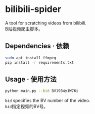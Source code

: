 # bilibili-spider

A tool for scratching videos from bilibili.  
B站视频爬虫脚本。

## Dependencies · 依赖
```bash
sudo apt install ffmpeg
pip install -r requirements.txt
```

## Usage · 使用方法
```bash
python main.py --bid BV19B4y1W76i
```

`bid` specifies the BV number of the video.  
`bid`指定视频的BV号。